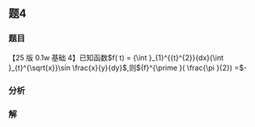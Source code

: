 ## 题4
### 题目
【25 版 0.1w 基础 4】已知函数$f( t)  = {\int }_{1}^{{t}^{2}}{dx}{\int }_{t}^{\sqrt{x}}\sin \frac{x}{y}{dy}$,则${f}^{\prime }( \frac{\pi }{2})  =$-
### 分析

### 解